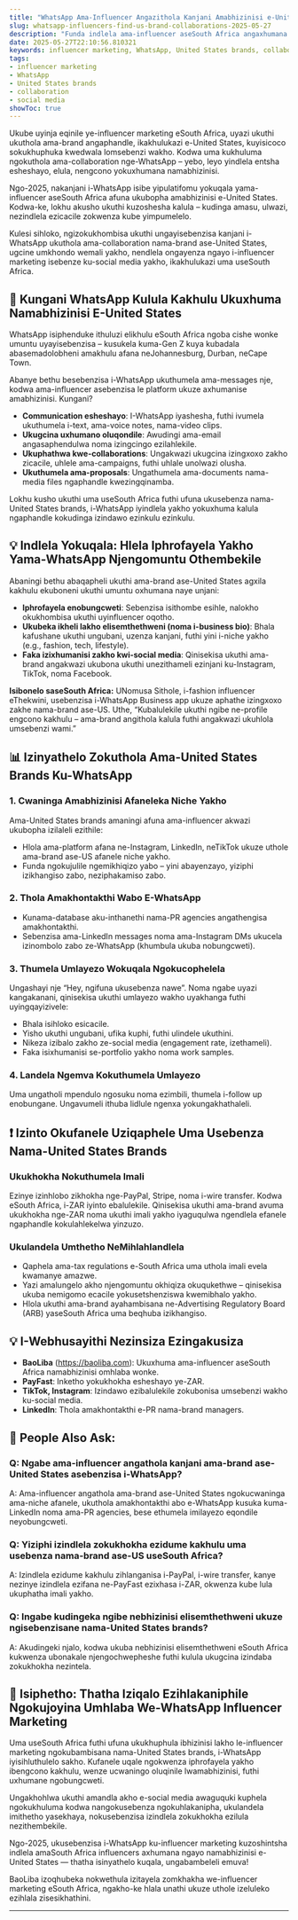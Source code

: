 ```yaml
---
title: "WhatsApp Ama-Influencer Angazithola Kanjani Amabhizinisi e-United States Ukusebenzisana Nawo: Umhlahlandlela WamaSouth Africa"
slug: whatsapp-influencers-find-us-brand-collaborations-2025-05-27
description: "Funda indlela ama-influencer aseSouth Africa angaxhumana futhi asebenzisane namabhizinisi ase-United States usebenzisa i-WhatsApp, ngezindlela ezisebenzayo, nezindlela zokukhokha ezihambisana nemakethe yasekhaya ngo-2025."
date: 2025-05-27T22:10:56.810321
keywords: influencer marketing, WhatsApp, United States brands, collaboration, social media
tags:
- influencer marketing
- WhatsApp
- United States brands
- collaboration
- social media
showToc: true
---
```


Ukube uyinja eqinile ye-influencer marketing eSouth Africa, uyazi ukuthi ukuthola ama-brand angaphandle, ikakhulukazi e-United States, kuyisicoco sokukhuphuka kwedwala lomsebenzi wakho. Kodwa uma kukhuluma ngokuthola ama-collaboration nge-WhatsApp – yebo, leyo yindlela entsha esheshayo, elula, nengcono yokuxhumana namabhizinisi.

Ngo-2025, nakanjani i-WhatsApp isibe yipulatifomu yokuqala yama-influencer aseSouth Africa afuna ukubopha amabhizinisi e-United States. Kodwa-ke, lokhu akusho ukuthi kuzoshesha kalula – kudinga amasu, ulwazi, nezindlela ezicacile zokwenza kube yimpumelelo.

Kulesi sihloko, ngizokukhombisa ukuthi ungayisebenzisa kanjani i-WhatsApp ukuthola ama-collaboration nama-brand ase-United States, ugcine umkhondo wemali yakho, nendlela ongayenza ngayo i-influencer marketing isebenze ku-social media yakho, ikakhulukazi uma useSouth Africa.

## 📢 Kungani WhatsApp Kulula Kakhulu Ukuxhuma Namabhizinisi E-United States

WhatsApp isiphenduke ithuluzi elikhulu eSouth Africa ngoba cishe wonke umuntu uyayisebenzisa – kusukela kuma-Gen Z kuya kubadala abasemadolobheni amakhulu afana neJohannesburg, Durban, neCape Town.

Abanye bethu besebenzisa i-WhatsApp ukuthumela ama-messages nje, kodwa ama-influencer asebenzisa le platform ukuze axhumanise amabhizinisi. Kungani?

- **Communication esheshayo**: I-WhatsApp iyashesha, futhi ivumela ukuthumela i-text, ama-voice notes, nama-video clips.  
- **Ukugcina uxhumano oluqondile**: Awudingi ama-email angasaphendulwa noma izingcingo ezilahlekile.  
- **Ukuphathwa kwe-collaborations**: Ungakwazi ukugcina izingxoxo zakho zicacile, uhlele ama-campaigns, futhi uhlale unolwazi olusha.  
- **Ukuthumela ama-proposals**: Ungathumela ama-documents nama-media files ngaphandle kwezingqinamba.  

Lokhu kusho ukuthi uma useSouth Africa futhi ufuna ukusebenza nama-United States brands, i-WhatsApp iyindlela yakho yokuxhuma kalula ngaphandle kokudinga izindawo ezinkulu ezinkulu.

## 💡 Indlela Yokuqala: Hlela Iphrofayela Yakho Yama-WhatsApp Njengomuntu Othembekile

Abaningi bethu abaqapheli ukuthi ama-brand ase-United States agxila kakhulu ekuboneni ukuthi umuntu oxhumana naye unjani:

- **Iphrofayela enobungcweti**: Sebenzisa isithombe esihle, nalokho okukhombisa ukuthi uyinfluencer oqotho.  
- **Ukubeka ikheli lakho elisemthethweni (noma i-business bio)**: Bhala kafushane ukuthi ungubani, uzenza kanjani, futhi yini i-niche yakho (e.g., fashion, tech, lifestyle).  
- **Faka izixhumanisi zakho kwi-social media**: Qinisekisa ukuthi ama-brand angakwazi ukubona ukuthi unezithameli ezinjani ku-Instagram, TikTok, noma Facebook.  

**Isibonelo saseSouth Africa:** UNomusa Sithole, i-fashion influencer eThekwini, usebenzisa i-WhatsApp Business app ukuze aphathe izingxoxo zakhe nama-brand ase-US. Uthe, “Kubalulekile ukuthi ngibe ne-profile engcono kakhulu – ama-brand angithola kalula futhi angakwazi ukuhlola umsebenzi wami.”

## 📊 Izinyathelo Zokuthola Ama-United States Brands Ku-WhatsApp

### 1. Cwaninga Amabhizinisi Afaneleka Niche Yakho

Ama-United States brands amaningi afuna ama-influencer akwazi ukubopha izilaleli ezithile:

- Hlola ama-platform afana ne-Instagram, LinkedIn, neTikTok ukuze uthole ama-brand ase-US afanele niche yakho.  
- Funda ngokujulile ngemikhiqizo yabo – yini abayenzayo, yiziphi izikhangiso zabo, neziphakamiso zabo.  

### 2. Thola Amakhontakthi Wabo E-WhatsApp

- Kunama-database aku-inthanethi nama-PR agencies angathengisa amakhontakthi.  
- Sebenzisa ama-LinkedIn messages noma ama-Instagram DMs ukucela izinombolo zabo ze-WhatsApp (khumbula ukuba nobungcweti).  

### 3. Thumela Umlayezo Wokuqala Ngokucophelela

Ungashayi nje “Hey, ngifuna ukusebenza nawe”. Noma ngabe uyazi kangakanani, qinisekisa ukuthi umlayezo wakho uyakhanga futhi uyingqayizivele:

- Bhala isihloko esicacile.  
- Yisho ukuthi ungubani, ufika kuphi, futhi ulindele ukuthini.  
- Nikeza izibalo zakho ze-social media (engagement rate, izethameli).  
- Faka isixhumanisi se-portfolio yakho noma work samples.  

### 4. Landela Ngemva Kokuthumela Umlayezo

Uma ungatholi mpendulo ngosuku noma ezimbili, thumela i-follow up enobungane. Ungavumeli ithuba lidlule ngenxa yokungakhathaleli.

## ❗ Izinto Okufanele Uziqaphele Uma Usebenza Nama-United States Brands

### Ukukhokha Nokuthumela Imali

Ezinye izinhlobo zikhokha nge-PayPal, Stripe, noma i-wire transfer. Kodwa eSouth Africa, i-ZAR iyinto ebalulekile. Qinisekisa ukuthi ama-brand avuma ukukhokha nge-ZAR noma ukuthi imali yakho iyaguqulwa ngendlela efanele ngaphandle kokulahlekelwa yinzuzo.

### Ukulandela Umthetho NeMihlahlandlela

- Qaphela ama-tax regulations e-South Africa uma uthola imali evela kwamanye amazwe.  
- Yazi amalungelo akho njengomuntu okhiqiza okuqukethwe – qinisekisa ukuba nemigomo ecacile yokusetshenziswa kwemibhalo yakho.  
- Hlola ukuthi ama-brand ayahambisana ne-Advertising Regulatory Board (ARB) yaseSouth Africa uma beqhuba izikhangiso.

## 💡 I-Webhusayithi Nezinsiza Ezingakusiza

- **BaoLiba** (https://baoliba.com): Ukuxhuma ama-influencer aseSouth Africa namabhizinisi omhlaba wonke.  
- **PayFast**: Inketho yokukhokha esheshayo ye-ZAR.  
- **TikTok, Instagram**: Izindawo ezibalulekile zokubonisa umsebenzi wakho ku-social media.  
- **LinkedIn**: Thola amakhontakthi e-PR nama-brand managers.  

## 🤔 People Also Ask:  

### Q: Ngabe ama-influencer angathola kanjani ama-brand ase-United States asebenzisa i-WhatsApp?  
A: Ama-influencer angathola ama-brand ase-United States ngokucwaninga ama-niche afanele, ukuthola amakhontakthi abo e-WhatsApp kusuka kuma-LinkedIn noma ama-PR agencies, bese ethumela imilayezo eqondile neyobungcweti.

### Q: Yiziphi izindlela zokukhokha ezidume kakhulu uma usebenza nama-brand ase-US useSouth Africa?  
A: Izindlela ezidume kakhulu zihlanganisa i-PayPal, i-wire transfer, kanye nezinye izindlela ezifana ne-PayFast ezixhasa i-ZAR, okwenza kube lula ukuphatha imali yakho.

### Q: Ingabe kudingeka ngibe nebhizinisi elisemthethweni ukuze ngisebenzisane nama-United States brands?  
A: Akudingeki njalo, kodwa ukuba nebhizinisi elisemthethweni eSouth Africa kukwenza ubonakale njengochwepheshe futhi kulula ukugcina izindaba zokukhokha nezintela.

## 📢 Isiphetho: Thatha Iziqalo Ezihlakaniphile Ngokujoyina Umhlaba We-WhatsApp Influencer Marketing

Uma useSouth Africa futhi ufuna ukukhuphula ibhizinisi lakho le-influencer marketing ngokubambisana nama-United States brands, i-WhatsApp iyisihluthulelo sakho. Kufanele uqale ngokwenza iphrofayela yakho ibengcono kakhulu, wenze ucwaningo oluqinile lwamabhizinisi, futhi uxhumane ngobungcweti.

Ungakhohlwa ukuthi amandla akho e-social media awaguquki kuphela ngokukhuluma kodwa nangokusebenza ngokuhlakanipha, ukulandela imithetho yasekhaya, nokusebenzisa izindlela zokukhokha ezilula nezithembekile.

Ngo-2025, ukusebenzisa i-WhatsApp ku-influencer marketing kuzoshintsha indlela amaSouth Africa influencers axhumana ngayo namabhizinisi e-United States — thatha isinyathelo kuqala, ungabambeleli emuva!

BaoLiba izoqhubeka nokwethula izitayela zomkhakha we-influencer marketing eSouth Africa, ngakho-ke hlala unathi ukuze uthole izeluleko ezihlala zisesikhathini.

---